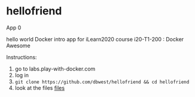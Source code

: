 # hellofriend

App 0

hello world Docker intro app for iLearn2020 course i20-T1-200 : Docker Awesome

Instructions:
1. go to labs.play-with-docker.com
2. log in
3. `git clone https://github.com/dbwest/hellofriend && cd hellofriend`
4. look at the files 
[files](https://ibb.co/wwyHvxh)
